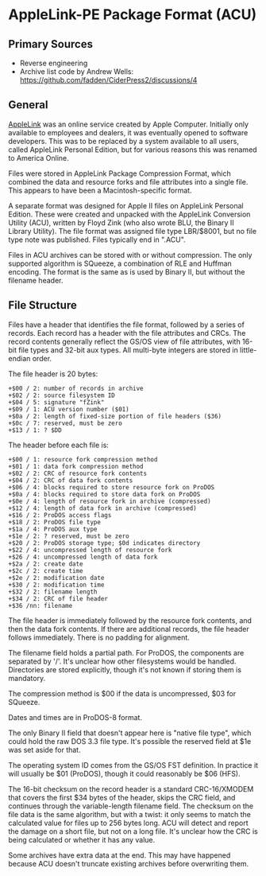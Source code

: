 # AppleLink-PE Package Format (ACU) #

## Primary Sources ##

 - Reverse engineering
 - Archive list code by Andrew Wells: https://github.com/fadden/CiderPress2/discussions/4

## General ##

[AppleLink](https://en.wikipedia.org/wiki/AppleLink) was an online service created by Apple
Computer.  Initially only available to employees and dealers, it was eventually opened to
software developers.  This was to be replaced by a system available to all users, called AppleLink
Personal Edition, but for various reasons this was renamed to America Online.

Files were stored in AppleLink Package Compression Format, which combined the data and resource
forks and file attributes into a single file.  This appears to have been a Macintosh-specific
format.

A separate format was designed for Apple II files on AppleLink Personal Edition.  These were
created and unpacked with the AppleLink Conversion Utility (ACU), written by Floyd Zink (who also
wrote BLU, the Binary II Library Utility).  The file format was assigned file type LBR/$8001, but
no file type note was published.  Files typically end in ".ACU".

Files in ACU archives can be stored with or without compression.  The only supported algorithm
is SQueeze, a combination of RLE and Huffman encoding.  The format is the same as is used by
Binary II, but without the filename header.

## File Structure ##

Files have a header that identifies the file format, followed by a series of records.  Each
record has a header with the file attributes and CRCs.  The record contents generally reflect
the GS/OS view of file attributes, with 16-bit file types and 32-bit aux types.  All
multi-byte integers are stored in little-endian order.

The file header is 20 bytes:
```
+$00 / 2: number of records in archive
+$02 / 2: source filesystem ID
+$04 / 5: signature "fZink"
+$09 / 1: ACU version number ($01)
+$0a / 2: length of fixed-size portion of file headers ($36)
+$0c / 7: reserved, must be zero
+$13 / 1: ? $DD
```

The header before each file is:
```
+$00 / 1: resource fork compression method
+$01 / 1: data fork compression method
+$02 / 2: CRC of resource fork contents
+$04 / 2: CRC of data fork contents
+$06 / 4: blocks required to store resource fork on ProDOS
+$0a / 4: blocks required to store data fork on ProDOS
+$0e / 4: length of resource fork in archive (compressed)
+$12 / 4: length of data fork in archive (compressed)
+$16 / 2: ProDOS access flags
+$18 / 2: ProDOS file type
+$1a / 4: ProDOS aux type
+$1e / 2: ? reserved, must be zero
+$20 / 2: ProDOS storage type; $0d indicates directory
+$22 / 4: uncompressed length of resource fork
+$26 / 4: uncompressed length of data fork
+$2a / 2: create date
+$2c / 2: create time
+$2e / 2: modification date
+$30 / 2: modification time
+$32 / 2: filename length
+$34 / 2: CRC of file header
+$36 /nn: filename
```
The file header is immediately followed by the resource fork contents, and then the data fork
contents.  If there are additional records, the file header follows immediately.  There is no
padding for alignment.

The filename field holds a partial path.  For ProDOS, the components are separated by '/'.  It's
unclear how other filesystems would be handled.  Directories are stored explicitly, though it's
not known if storing them is mandatory.

The compression method is $00 if the data is uncompressed, $03 for SQueeze.

Dates and times are in ProDOS-8 format.

The only Binary II field that doesn't appear here is "native file type", which could hold the
raw DOS 3.3 file type.  It's possible the reserved field at $1e was set aside for that.

The operating system ID comes from the GS/OS FST definition.  In practice it will usually be $01
(ProDOS), though it could reasonably be $06 (HFS).

The 16-bit checksum on the record header is a standard CRC-16/XMODEM that covers the first $34
bytes of the header, skips the CRC field, and continues through the variable-length filename
field.  The checksum on the file data is the same algorithm, but with a twist: it only seems to
match the calculated value for files up to 256 bytes long.  ACU will detect and report the damage
on a short file, but not on a long file.  It's unclear how the CRC is being calculated or whether
it has any value.

Some archives have extra data at the end.  This may have happened because ACU doesn't truncate
existing archives before overwriting them.
